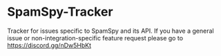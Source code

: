 # SpamSpy-Tracker
Tracker for issues specific to SpamSpy and its API. If you have a general issue or non-integration-specific feature request please go to https://discord.gg/nDw5HbKt

